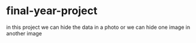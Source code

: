 # final-year-project
in this project we can hide the data in a photo or we can hide one image in another image
